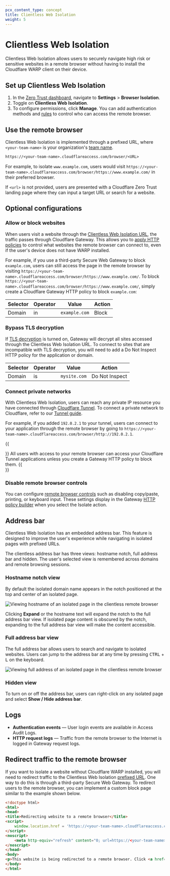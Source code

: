 ```yaml
---
pcx_content_type: concept
title: Clientless Web Isolation
weight: 5
---
```


# Clientless Web Isolation

Clientless Web Isolation allows users to securely navigate high risk or sensitive websites in a remote browser without having to install the Cloudflare WARP client on their device.

## Set up Clientless Web Isolation

1. In the [Zero Trust dashboard](https://dash.teams.cloudflare.com/), navigate to **Settings** > **Browser Isolation**.
2. Toggle on **Clientless Web Isolation**.
3. To configure permissions, click **Manage**. You can add authentication methods and [rules](/cloudflare-one/policies/access/) to control who can access the remote browser.

## Use the remote browser

Clientless Web Isolation is implemented through a prefixed URL, where `<your-team-name>` is your organization's [team name](/cloudflare-one/glossary/#team-name).

```txt
https://<your-team-name>.cloudflareaccess.com/browser/<URL>
```

For example, to isolate `www.example.com`, users would visit `https://<your-team-name>.cloudflareaccess.com/browser/https://www.example.com/` in their preferred browser.

If `<url>` is not provided, users are presented with a Cloudflare Zero Trust landing page where they can input a target URL or search for a website.

## Optional configurations

### Allow or block websites

When users visit a website through the [Clientless Web Isolation URL](#use-the-remote-browser), the traffic passes through Cloudflare Gateway. This allows you to [apply HTTP policies](/cloudflare-one/policies/filtering/http-policies/) to control what websites the remote browser can connect to, even if the user's device does not have WARP installed.

For example, if you use a third-party Secure Web Gateway to block `example.com`, users can still access the page in the remote browser by visiting `https://<your-team-name>.cloudflareaccess.com/browser/https://www.example.com/`. To block `https://<your-team-name>.cloudflareaccess.com/browser/https://www.example.com/`, simply create a Cloudflare Gateway HTTP policy to block `example.com`:

| Selector | Operator | Value           | Action         |
| ---------| ---------| ----------------| -------------- |
| Domain   | in       | `example.com`   | Block          |

### Bypass TLS decryption

If [TLS decryption](/cloudflare-one/policies/filtering/http-policies/tls-decryption/) is turned on, Gateway will decrypt all sites accessed through the Clientless Web Isolation URL. To connect to sites that are incompatible with TLS decryption, you will need to add a Do Not Inspect HTTP policy for the application or domain.

| Selector | Operator | Value           | Action         |
| ---------| ---------| ----------------| -------------- |
| Domain   | is       | `mysite.com`   | Do Not Inspect  |

### Connect private networks

With Clientless Web Isolation, users can reach any private IP resource you have connected through [Cloudflare Tunnel](/cloudflare-one/connections/connect-apps/). To connect a private network to Cloudflare, refer to our [Tunnel guide](/cloudflare-one/connections/connect-apps/install-and-setup/tunnel-guide/).

For example, if you added `192.0.2.1` to your tunnel, users can connect to your application through the remote browser by going to `https://<your-team-name>.cloudflareaccess.com/browser/http://192.0.2.1`.

{{<Aside type="note">}}
All users with access to your remote browser can access your Cloudflare Tunnel applications unless you create a Gateway HTTP policy to block them.
{{</Aside>}}

### Disable remote browser controls

You can configure [remote browser controls](/cloudflare-one/policies/browser-isolation/isolation-policies/#policy-settings) such as disabling copy/paste, printing, or keyboard input. These settings display in the Gateway [HTTP policy builder](/cloudflare-one/policies/filtering/http-policies/) when you select the Isolate action.

## Address bar

Clientless Web Isolation has an embedded address bar. This feature is designed to improve the user's experience while navigating in isolated pages with prefixed URLs.

The clientless address bar has three views: hostname notch, full address bar and hidden. The user's selected view is remembered across domains and remote browsing sessions.

### Hostname notch view

By default the isolated domain name appears in the notch positioned at the top and center of an isolated page.

![Viewing hostname of an isolated page in the clientless remote browser](/cloudflare-one/static/documentation/policies/rbi-address-bar-notch.png)

Clicking **Expand** or the hostname text will expand the notch to the full address bar view. If isolated page content is obscured by the notch, expanding to the full address bar view will make the content accessible.

### Full address bar view

The full address bar allows users to search and navigate to isolated websites. Users can jump to the address bar at any time by pressing <kbd>CTRL</kbd> + <kbd>L</kbd> on the keyboard.

![Viewing full address of an isolated page in the clientless remote browser](/cloudflare-one/static/documentation/policies/rbi-address-bar-full.png)

### Hidden view

To turn on or off the address bar, users can right-click on any isolated page and select **Show / Hide address bar**.

## Logs

- **Authentication events** — User login events are available in Access Audit Logs.
- **HTTP request logs** — Traffic from the remote browser to the Internet is logged in Gateway request logs.

## Redirect traffic to the remote browser

If you want to isolate a website without Cloudflare WARP installed, you will need to redirect traffic to the Clientless Web Isolation [prefixed URL](#use-the-remote-browser). One way to do this is through a third-party Secure Web Gateway. To redirect users to the remote browser, you can implement a custom block page similar to the example shown below.

```html
<!doctype html>
<html>
<head>
<title>Redirecting website to a remote browser</title>
<script>
    window.location.href = 'https://<your-team-name>.cloudflareaccess.com/browser/<URL>}';
</script>
<noscript>
    <meta http-equiv="refresh" content="0; url=https://<your-team-name>.cloudflareaccess.com/browser/<URL>" />
</noscript>
</head>
<body>
<p>This website is being redirected to a remote browser. Click <a href="https://<your-team-name>.cloudflareaccess.com/browser/<URL>">here</a> if you are not automatically redirected.</p>
</body>
</html>
```
